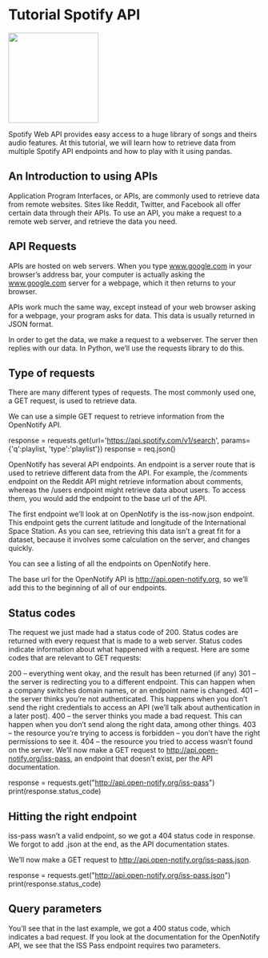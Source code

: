 # Tutorial Spotify API
<img src="https://upload.wikimedia.org/wikipedia/commons/3/33/Spotify_logo13.png" width="180"> 

Spotify Web API provides easy access to a huge library of songs and theirs audio features. At this tutorial, we will learn how to retrieve data from multiple Spotify API endpoints and how to play with it using pandas.

## An Introduction to using APIs
Application Program Interfaces, or APIs, are commonly used to retrieve data from remote websites. Sites like Reddit, Twitter, and Facebook all offer certain data through their APIs. To use an API, you make a request to a remote web server, and retrieve the data you need.

## API Requests
APIs are hosted on web servers. When you type www.google.com in your browser’s address bar, your computer is actually asking the www.google.com server for a webpage, which it then returns to your browser.

APIs work much the same way, except instead of your web browser asking for a webpage, your program asks for data. This data is usually returned in JSON format.

In order to get the data, we make a request to a webserver. The server then replies with our data. In Python, we’ll use the requests library to do this.

## Type of requests
There are many different types of requests. The most commonly used one, a GET request, is used to retrieve data.

We can use a simple GET request to retrieve information from the OpenNotify API.

response  = requests.get(url='https://api.spotify.com/v1/search', params= {'q':playlist, 'type':'playlist'})
response = req.json()


OpenNotify has several API endpoints. An endpoint is a server route that is used to retrieve different data from the API. For example, the /comments endpoint on the Reddit API might retrieve information about comments, whereas the /users endpoint might retrieve data about users. To access them, you would add the endpoint to the base url of the API.

The first endpoint we’ll look at on OpenNotify is the iss-now.json endpoint. This endpoint gets the current latitude and longitude of the International Space Station. As you can see, retrieving this data isn’t a great fit for a dataset, because it involves some calculation on the server, and changes quickly.

You can see a listing of all the endpoints on OpenNotify here.

The base url for the OpenNotify API is http://api.open-notify.org, so we’ll add this to the beginning of all of our endpoints.

## Status codes
The request we just made had a status code of 200. Status codes are returned with every request that is made to a web server. Status codes indicate information about what happened with a request. Here are some codes that are relevant to GET requests:

200 – everything went okay, and the result has been returned (if any)
301 – the server is redirecting you to a different endpoint. This can happen when a company switches domain names, or an endpoint name is changed.
401 – the server thinks you’re not authenticated. This happens when you don’t send the right credentials to access an API (we’ll talk about authentication in a later post).
400 – the server thinks you made a bad request. This can happen when you don’t send along the right data, among other things.
403 – the resource you’re trying to access is forbidden – you don’t have the right permissions to see it.
404 – the resource you tried to access wasn’t found on the server.
We’ll now make a GET request to http://api.open-notify.org/iss-pass, an endpoint that doesn’t exist, per the API documentation.

response = requests.get("http://api.open-notify.org/iss-pass")
print(response.status_code)

## Hitting the right endpoint
iss-pass wasn’t a valid endpoint, so we got a 404 status code in response. We forgot to add .json at the end, as the API documentation states.

We’ll now make a GET request to http://api.open-notify.org/iss-pass.json.

response = requests.get("http://api.open-notify.org/iss-pass.json")
print(response.status_code)

## Query parameters
You’ll see that in the last example, we got a 400 status code, which indicates a bad request. If you look at the documentation for the OpenNotify API, we see that the ISS Pass endpoint requires two parameters.
